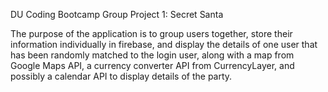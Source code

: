 DU Coding Bootcamp Group Project 1: Secret Santa

The purpose of the application is to group users together, store their information individually in firebase, and display the details of one user that has been randomly matched to the login user, along with a map from Google Maps API, a currency converter API from CurrencyLayer, and possibly a calendar API to display details of the party.
